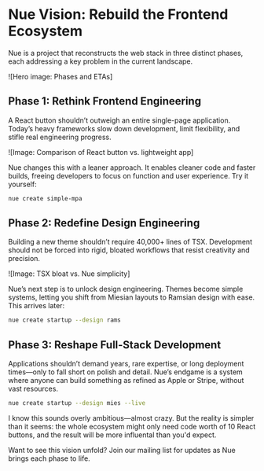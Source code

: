 
# Nue Vision: Rebuild the Frontend Ecosystem
Nue is a project that reconstructs the web stack in three distinct phases, each addressing a key problem in the current landscape.

![Hero image: Phases and ETAs]

## Phase 1: Rethink Frontend Engineering
A React button shouldn’t outweigh an entire single-page application. Today’s heavy frameworks slow down development, limit flexibility, and stifle real engineering progress.

![Image: Comparison of React button vs. lightweight app]

Nue changes this with a leaner approach. It enables cleaner code and faster builds, freeing developers to focus on function and user experience. Try it yourself:

```sh
nue create simple-mpa
```

## Phase 2: Redefine Design Engineering
Building a new theme shouldn’t require 40,000+ lines of TSX. Development should not be forced into rigid, bloated workflows that resist creativity and precision.

![Image: TSX bloat vs. Nue simplicity]

Nue’s next step is to unlock design engineering. Themes become simple systems, letting you shift from Miesian layouts to Ramsian design with ease. This arrives later:

```sh
nue create startup --design rams
```

## Phase 3: Reshape Full-Stack Development
Applications shouldn’t demand years, rare expertise, or long deployment times—only to fall short on polish and detail. Nue’s endgame is a system where anyone can build something as refined as Apple or Stripe, without vast resources.

```sh
nue create startup --design mies --live
```

I know this sounds overly ambitious—almost crazy. But the reality is simpler than it seems: the whole ecosystem might only need code worth of 10 React buttons, and the result will be more influental than you'd expect.

Want to see this vision unfold? Join our mailing list for updates as Nue brings each phase to life.
